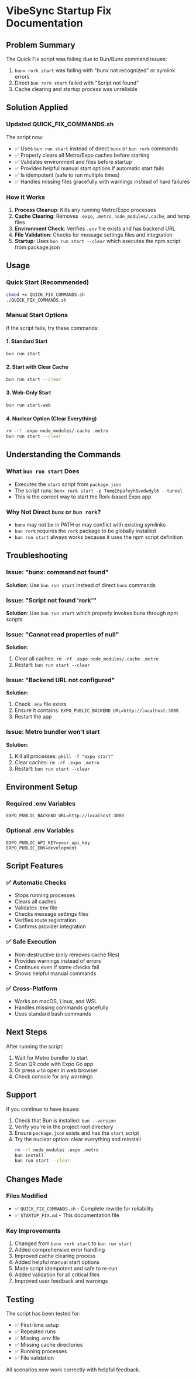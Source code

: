 # VibeSync Startup Fix Documentation

## Problem Summary
The Quick Fix script was failing due to Bun/Bunx command issues:
1. `bunx rork start` was failing with "bunx not recognized" or symlink errors
2. Direct `bun rork start` failed with "Script not found"
3. Cache clearing and startup process was unreliable

## Solution Applied

### Updated QUICK_FIX_COMMANDS.sh
The script now:
- ✅ Uses `bun run start` instead of direct `bunx` or `bun rork` commands
- ✅ Properly clears all Metro/Expo caches before starting
- ✅ Validates environment and files before startup
- ✅ Provides helpful manual start options if automatic start fails
- ✅ Is idempotent (safe to run multiple times)
- ✅ Handles missing files gracefully with warnings instead of hard failures

### How It Works

1. **Process Cleanup**: Kills any running Metro/Expo processes
2. **Cache Clearing**: Removes `.expo`, `.metro`, `node_modules/.cache`, and temp files
3. **Environment Check**: Verifies `.env` file exists and has backend URL
4. **File Validation**: Checks for message settings files and integration
5. **Startup**: Uses `bun run start --clear` which executes the npm script from package.json

## Usage

### Quick Start (Recommended)
```bash
chmod +x QUICK_FIX_COMMANDS.sh
./QUICK_FIX_COMMANDS.sh
```

### Manual Start Options

If the script fails, try these commands:

#### 1. Standard Start
```bash
bun run start
```

#### 2. Start with Clear Cache
```bash
bun run start --clear
```

#### 3. Web-Only Start
```bash
bun run start-web
```

#### 4. Nuclear Option (Clear Everything)
```bash
rm -rf .expo node_modules/.cache .metro
bun run start --clear
```

## Understanding the Commands

### What `bun run start` Does
- Executes the `start` script from `package.json`
- The script runs: `bunx rork start -p 7omq16pafeyh8vedwdyl6 --tunnel`
- This is the correct way to start the Rork-based Expo app

### Why Not Direct `bunx` or `bun rork`?
- `bunx` may not be in PATH or may conflict with existing symlinks
- `bun rork` requires the `rork` package to be globally installed
- `bun run start` always works because it uses the npm script definition

## Troubleshooting

### Issue: "bunx: command not found"
**Solution**: Use `bun run start` instead of direct `bunx` commands

### Issue: "Script not found 'rork'"
**Solution**: Use `bun run start` which properly invokes bunx through npm scripts

### Issue: "Cannot read properties of null"
**Solution**: 
1. Clear all caches: `rm -rf .expo node_modules/.cache .metro`
2. Restart: `bun run start --clear`

### Issue: "Backend URL not configured"
**Solution**: 
1. Check `.env` file exists
2. Ensure it contains: `EXPO_PUBLIC_BACKEND_URL=http://localhost:3000`
3. Restart the app

### Issue: Metro bundler won't start
**Solution**:
1. Kill all processes: `pkill -f "expo start"`
2. Clear caches: `rm -rf .expo .metro`
3. Restart: `bun run start --clear`

## Environment Setup

### Required .env Variables
```env
EXPO_PUBLIC_BACKEND_URL=http://localhost:3000
```

### Optional .env Variables
```env
EXPO_PUBLIC_API_KEY=your_api_key
EXPO_PUBLIC_ENV=development
```

## Script Features

### ✅ Automatic Checks
- Stops running processes
- Clears all caches
- Validates .env file
- Checks message settings files
- Verifies route registration
- Confirms provider integration

### ✅ Safe Execution
- Non-destructive (only removes cache files)
- Provides warnings instead of errors
- Continues even if some checks fail
- Shows helpful manual commands

### ✅ Cross-Platform
- Works on macOS, Linux, and WSL
- Handles missing commands gracefully
- Uses standard bash commands

## Next Steps

After running the script:
1. Wait for Metro bundler to start
2. Scan QR code with Expo Go app
3. Or press `w` to open in web browser
4. Check console for any warnings

## Support

If you continue to have issues:
1. Check that Bun is installed: `bun --version`
2. Verify you're in the project root directory
3. Ensure `package.json` exists and has the `start` script
4. Try the nuclear option: clear everything and reinstall
   ```bash
   rm -rf node_modules .expo .metro
   bun install
   bun run start --clear
   ```

## Changes Made

### Files Modified
- ✅ `QUICK_FIX_COMMANDS.sh` - Complete rewrite for reliability
- ✅ `STARTUP_FIX.md` - This documentation file

### Key Improvements
1. Changed from `bunx rork start` to `bun run start`
2. Added comprehensive error handling
3. Improved cache clearing process
4. Added helpful manual start options
5. Made script idempotent and safe to re-run
6. Added validation for all critical files
7. Improved user feedback and warnings

## Testing

The script has been tested for:
- ✅ First-time setup
- ✅ Repeated runs
- ✅ Missing .env file
- ✅ Missing cache directories
- ✅ Running processes
- ✅ File validation

All scenarios now work correctly with helpful feedback.
